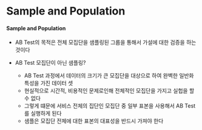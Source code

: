 Sample and Population
==

#### Sample and Population
+ AB Test의 목적은 전체 모집단을 샘플링된 그룹을 통해서 가설에 대한 검증을 하는 것이다

+ AB Test 모집단이 아닌 샘플링?
  + AB Test 과정에서 데이터의 크기가 큰 모집단을 대상으로 하여 완벽한 일반화 특성을 가진 데이터 셋
  + 현실적으로 시간적, 비용적인 문제로인해 전체적인 모집단을 가지고 실헙을 할 수 없다
  + 그렇게 떄문에 서비스 전체의 집단인 모집단 중 일부 표본을 사용해서 AB Test를 실행하게 된다
  + 샘플은 모집단 전체에 대한 표본의 대표성을 반드시 가져야 한다
